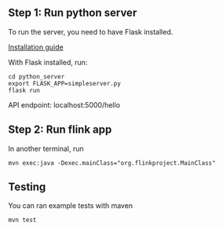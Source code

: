 ## Step 1: Run python server
To run the server, you need to have Flask installed.

[Installation guide](http://flask.pocoo.org/docs/0.12/installation/)

With Flask installed, run:
```
cd python_server
export FLASK_APP=simpleserver.py
flask run
```
API endpoint: localhost:5000/hello

## Step 2: Run flink app
In another terminal, run
```
mvn exec:java -Dexec.mainClass="org.flinkproject.MainClass"
```

## Testing
You can ran example tests with maven
```
mvn test
```